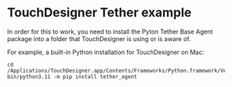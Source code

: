 # TouchDesigner Tether example

In order for this to work, you need to install the Pyton Tether Base Agent package into a folder that TouchDesigner is using or is aware of.

For example, a built-in Python installation for TouchDesigner on Mac:
```
cd /Applications/TouchDesigner.app/Contents/Frameworks/Python.framework/Versions/3.11
bin/python3.11 -m pip install tether_agent
```

